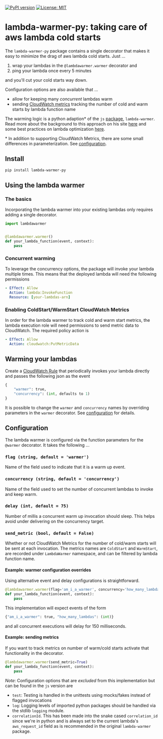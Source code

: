 [![PyPI version](https://badge.fury.io/py/lambda-warmer-py.svg)](https://badge.fury.io/py/lambda-warmer-py)
[![License: MIT](https://img.shields.io/badge/License-MIT-yellow.svg)](https://opensource.org/licenses/MIT)

# lambda-warmer-py: taking care of aws lambda cold starts
The `lambda-warmer-py` package contains a single decorator that makes it easy to minimize the drag of aws lambda cold 
starts. Just ...

  1. wrap your lambdas in the `@lambdawarmer.warmer` decorator and
  2. ping your lambda once every 5 minutes

and you'll cut your cold starts way down. 

Configuration options are also available that ...
* allow for keeping many *concurrent* lambdas warm
* sending [CloudWatch metrics](https://docs.aws.amazon.com/AmazonCloudWatch/latest/monitoring/working_with_metrics.html) 
  tracking the number of cold and warm starts by lambda function name 

The warming logic is a python adaption* of the `js` [package](https://github.com/jeremydaly/lambda-warmer), `lambda-warmer`. Read more about the background to this approach on his site [here](https://www.jeremydaly.com/lambda-warmer-optimize-aws-lambda-function-cold-starts/)
and some best practices on lambda optimization [here](https://www.jeremydaly.com/15-key-takeaways-from-the-serverless-talk-at-aws-startup-day/).

\* In addition to supporting CloudWatch Metrics, there are some small differences in parameterization. See [configuration](#configuration).
  

## Install

```bash
pip install lambda-warmer-py
```

## Using the lambda warmer

### The basics
Incorporating the lambda warmer into your existing lambdas only requires adding a single decorator.
```python
import lambdawarmer


@lambdawarmer.warmer()
def your_lambda_function(event, context):
    pass
```

### Concurrent warming
To leverage the concurrency options, the package will invoke your lambda multiple times. This means that the deployed
lambda will need the following permissions
```yaml
- Effect: Allow
  Action: lambda:InvokeFunction
  Resource: [your-lambdas-arn]
```

### Enabling ColdStart/WarmStart CloudWatch Metrics
In order for the lambda warmer to track cold and warm start metrics, the lambda execution role will need permissions
to send metric data to CloudWatch. The required policy action is 
```yaml
- Effect: Allow
  Action: cloudwatch:PutMetricData
```

## Warming your lambdas
Create a [CloudWatch Rule](https://docs.aws.amazon.com/AmazonCloudWatch/latest/events/RunLambdaSchedule.html) that 
periodically invokes your lambda directly and passes the following json as the event
```python
{
    "warmer": true,
    "concurrency": (int, defaults to 1)
}
```
It is possible to change the `warmer` and `concurrency` names by overriding parameters in the `warmer` decorator. See
[configuration](#configuration) for details.

## Configuration
The lambda warmer is configured via the function parameters for the `@warmer` decorator. It takes the following ...

### `flag (string, default = 'warmer')`
Name of the field used to indicate that it is a warm up event.

### `concurrency (string, default = 'concurrency')`
Name of the field used to set the number of concurrent lambdas to invoke and keep warm.

### `delay (int, default = 75)`
Number of millis a concurrent warm up invocation should sleep. This helps avoid under delivering on
  the concurrency target.
  
### `send_metric (bool, default = False)`
Whether or not CloudWatch Metrics for the number of cold/warm starts will be sent at each invocation. The metrics names
are `ColdStart` and `WarmStart`, are recorded under `LambdaWarmer` namespace, and can be filtered by lambda function name.
  
#### Example: warmer configuration overrides
Using alternative event and delay configurations is straightforward.
```python
@lambdawarmer.warmer(flag='am_i_a_warmer', concurrency='how_many_lambdas', delay=150)
def your_lambda_function(event, context):
    pass
```
This implementation will expect events of the form
```python
{"am_i_a_warmer": true, "how_many_lambdas": (int)}
```
and all concurrent executions will delay for 150 milliseconds.

#### Example: sending metrics
If you want to track metrics on number of warm/cold starts activate that functionality in the decorator.
```python
@lambdawarmer.warmer(send_metric=True)
def your_lambda_function(event, context):
    pass
```

*Note*: Configuration options that are *excluded* from this implementation but can be found in the `js` version are 
* `test`: Testing is handled in the unittests using mocks/fakes instead of flagged invocations
* `log`: Logging levels of imported python  packages should be handled via the stdlib `logging` module. 
* `correlationId`. This has been made into the snake cased `correlation_id` since we're in python and is always set to 
the current lambda's `aws_request_id` field as is recommended in the original `lambda-warmer` package.
